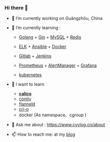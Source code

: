 ### Hi there 👋

- 🔭 I’m currently working on Guǎngzhōu, China
- 🌱 I’m currently learning :

  - [Golang](<https://github.com/cyylog/Go_status>)	+	[Gin](https://gin-gonic.com/)	+	[MySQL](https://dev.mysql.com/doc/refman/5.7/en/optimization.html)	+	[Redis](https://redis.io/documentation)

  - [ELK](https://www.elastic.co/guide/index.html)	+	[Ansible](https://www.ansible.com/)	+	[Docker](https://www.docker.com/)

  - [Gitlab](https://about.gitlab.com/stages-devops-lifecycle/continuous-integration/)	+	[Jenkins](https://www.jenkins.io/zh/doc/book/installing/)      	

  - [Prometheus](https://prometheus.io/)	+	[AlertManager](https://prometheus.io/docs/alerting/latest/alertmanager/)	+	[Grafana](https://grafana.com/)

  - [kubernetes](https://kubernetes.io/docs/home/)

    

- 🌱 I want to learn

  - **[calico](https://www.projectcalico.org/)**
  - [contiv](https://contiv.io/)
  - [flanneld](https://github.com/coreos/flannel)
  - [cri-o](https://github.com/cri-o/cri-o)
  - docker (As   namespace、cgroup )

  

- 💬 Ask me about : https://www.cyylog.cn/about

- 📫 How to reach me:  at my [blog](https://www.cyylog.cn/about)

